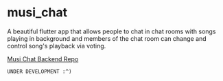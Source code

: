 # musi_chat

A beautiful flutter app that allows people to chat in chat rooms with songs playing in background and members of the chat room can change and control song's playback via voting.

[Musi Chat Backend Repo](https://github.com/curiousyuvi/musi_chat_server)

```UNDER DEVELOPMENT :^)```

